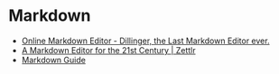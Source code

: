 # Markdown

- [Online Markdown Editor - Dillinger, the Last Markdown Editor ever.](https://dillinger.io/)
- [A Markdown Editor for the 21st Century | Zettlr](https://www.zettlr.com/)
- [Markdown Guide](https://www.markdownguide.org/)